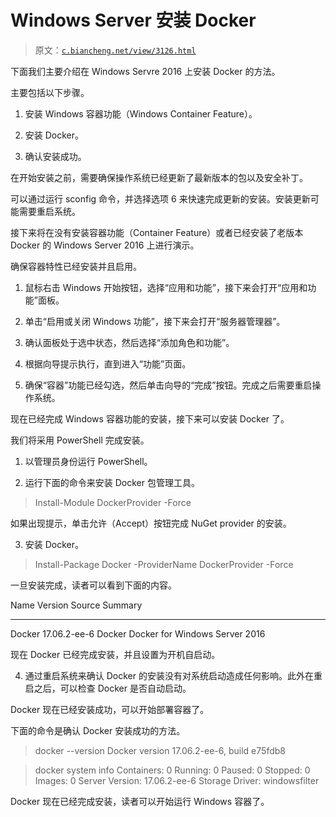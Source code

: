 # Windows Server 安装 Docker

> 原文：[`c.biancheng.net/view/3126.html`](http://c.biancheng.net/view/3126.html)

下面我们主要介绍在 Windows Servre 2016 上安装 Docker 的方法。

主要包括以下步骤。

1) 安装 Windows 容器功能（Windows Container Feature）。

2) 安装 Docker。

3) 确认安装成功。

在开始安装之前，需要确保操作系统已经更新了最新版本的包以及安全补丁。

可以通过运行 sconfig 命令，并选择选项 6 来快速完成更新的安装。安装更新可能需要重启系统。

接下来将在没有安装容器功能（Container Feature）或者已经安装了老版本 Docker 的 Windows Server 2016 上进行演示。

确保容器特性已经安装并且启用。

1) 鼠标右击 Windows 开始按钮，选择“应用和功能”，接下来会打开“应用和功能”面板。

2) 单击“启用或关闭 Windows 功能”，接下来会打开“服务器管理器”。

3) 确认面板处于选中状态，然后选择“添加角色和功能”。

4) 根据向导提示执行，直到进入“功能”页面。

5) 确保“容器”功能已经勾选，然后单击向导的“完成”按钮。完成之后需要重启操作系统。

现在已经完成 Windows 容器功能的安装，接下来可以安装 Docker 了。

我们将采用 PowerShell 完成安装。

1) 以管理员身份运行 PowerShell。

2) 运行下面的命令来安装 Docker 包管理工具。

> Install-Module DockerProvider -Force

如果出现提示，单击允许（Accept）按钮完成 NuGet provider 的安装。

3) 安装 Docker。

> Install-Package Docker -ProviderName DockerProvider -Force

一旦安装完成，读者可以看到下面的内容。

Name Version Source Summary
---- ------- ------ -------
Docker 17.06.2-ee-6 Docker Docker for Windows Server 2016

现在 Docker 已经完成安装，并且设置为开机自启动。

4) 通过重启系统来确认 Docker 的安装没有对系统启动造成任何影响。此外在重启之后，可以检查 Docker 是否自动启动。

Docker 现在已经安装成功，可以开始部署容器了。

下面的命令是确认 Docker 安装成功的方法。

> docker --version
Docker version 17.06.2-ee-6, build e75fdb8

> docker system info
Containers: 0
Running: 0
Paused: 0
Stopped: 0
Images: 0
Server Version: 17.06.2-ee-6
Storage Driver: windowsfilter
<Snip>

Docker 现在已经完成安装，读者可以开始运行 Windows 容器了。